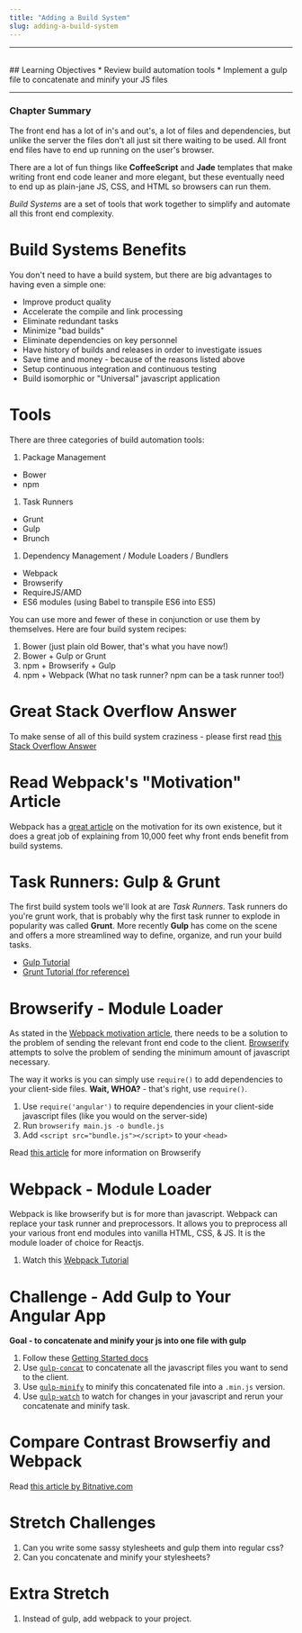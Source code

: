 ```yaml
---
title: "Adding a Build System"
slug: adding-a-build-system
---
```


<hr><br>
## Learning Objectives
  * Review build automation tools
  * Implement a gulp file to concatenate and minify your JS files

<hr>

### Chapter Summary

The front end has a lot of in's and out's, a lot of files and dependencies, but unlike the server the files don't all just sit there waiting to be used. All front end files have to end up running on the user's browser.

There are a lot of fun things like **CoffeeScript** and **Jade** templates that make writing front end code leaner and more elegant, but these eventually need to end up as plain-jane JS, CSS, and HTML so browsers can run them.

*Build Systems* are a set of tools that work together to simplify and automate all this front end complexity.

# Build Systems Benefits

You don't need to have a build system, but there are big advantages to having even a simple one:

  * Improve product quality
  * Accelerate the compile and link processing
  * Eliminate redundant tasks
  * Minimize "bad builds"
  * Eliminate dependencies on key personnel
  * Have history of builds and releases in order to investigate issues
  * Save time and money - because of the reasons listed above
  * Setup continuous integration and continuous testing
  * Build isomorphic or "Universal" javascript application

# Tools

There are three categories of build automation tools:

1. Package Management
  - Bower
  - npm
1. Task Runners
  - Grunt
  - Gulp
  - Brunch
1. Dependency Management / Module Loaders / Bundlers
  - Webpack
  - Browserify
  - RequireJS/AMD
  - ES6 modules (using Babel to transpile ES6 into ES5)

You can use more and fewer of these in conjunction or use them by themselves. Here are four build system recipes:

1. Bower (just plain old Bower, that's what you have now!)
1. Bower + Gulp or Grunt
1. npm + Browserify + Gulp
1. npm + Webpack (What no task runner? npm can be a task runner too!)

# Great Stack Overflow Answer

To make sense of all of this build system craziness - please first read [this Stack Overflow Answer](http://stackoverflow.com/questions/33561272/task-runners-gulp-grunt-etc-and-bundlers-webpack-browserify-why-use-toge)

# Read Webpack's "Motivation" Article

Webpack has a [great article](http://webpack.github.io/docs/motivation.html) on the motivation for its own existence, but it does a great job of explaining from 10,000 feet why front ends benefit from build systems.

# Task Runners: Gulp & Grunt

The first build system tools we'll look at are *Task Runners*. Task runners do you're grunt work, that is probably why the first task runner to explode in popularity was called **Grunt**. More recently **Gulp** has come on the scene and offers a more streamlined way to define, organize, and run your build tasks.

* [Gulp Tutorial](https://www.youtube.com/watch?v=LmdT2zhFmn4)
* [Grunt Tutorial (for reference)](https://www.youtube.com/watch?v=TMKj0BxzVgw)


# Browserify - Module Loader

As stated in the [Webpack motivation article](http://webpack.github.io/docs/motivation.html), there needs to be a solution to the problem of sending the relevant front end code to the client. [Browserify](http://browserify.org/) attempts to solve the problem of sending the minimum amount of javascript necessary.

The way it works is you can simply use `require()` to add dependencies to your client-side files. **Wait, WHOA?** - that's right, use `require()`.

1. Use `require('angular')` to require dependencies in your client-side javascript files (like you would on the server-side)
1. Run `browserify main.js -o bundle.js`
1. Add `<script src="bundle.js"></script>` to your `<head>`

Read [this article](http://www.jeromesteunou.net/browserify-why-and-how.html) for more information on Browserify

# Webpack - Module Loader

Webpack is like browserify but is for more than javascript. Webpack can replace your task runner and preprocessors. It allows you to preprocess all your various front end modules into vanilla HTML, CSS, & JS. It is the module loader of choice for Reactjs.

1. Watch this [Webpack Tutorial](https://www.youtube.com/watch?v=9kJVYpOqcVU)

# Challenge - Add Gulp to Your Angular App

**Goal - to concatenate and minify your js into one file with gulp**

1. Follow these [Getting Started docs](https://github.com/gulpjs/gulp/blob/master/docs/getting-started.md)
1. Use [`gulp-concat`](https://github.com/contra/gulp-concat) to concatenate all the javascript files you want to send to the client.
1. Use [`gulp-minify`](https://www.npmjs.com/package/gulp-minify) to minify this concatenated file into a `.min.js` version.
1. Use [`gulp-watch`](https://www.npmjs.com/package/gulp-watch) to watch for changes in your javascript and rerun your concatenate and minify task.

# Compare Contrast Browserfiy and Webpack

Read [this article by Bitnative.com](https://medium.com/@housecor/browserify-vs-webpack-b3d7ca08a0a9#.rfiu01zif)

# Stretch Challenges

1. Can you write some sassy stylesheets and gulp them into regular css?
1. Can you concatenate and minify your stylesheets?

# Extra Stretch

1. Instead of gulp, add webpack to your project.

